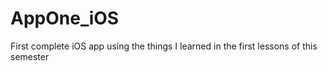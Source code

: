 # AppOne_iOS
First complete iOS app using the things I learned in the first lessons of this semester
